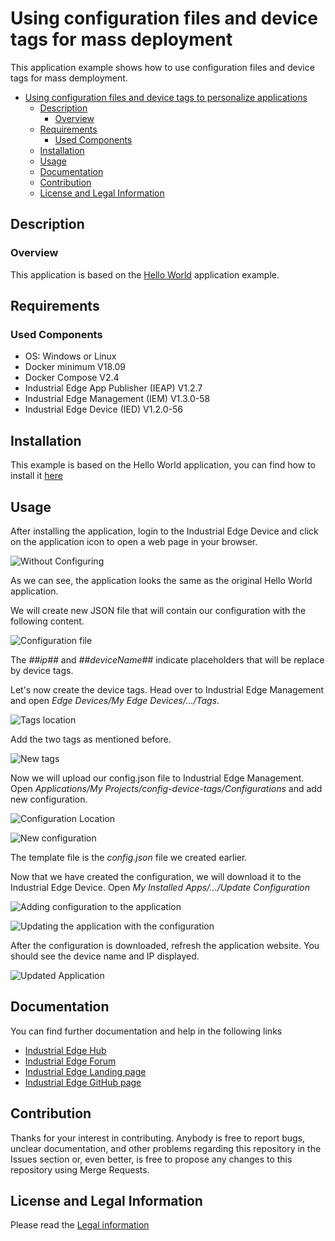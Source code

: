 # Using configuration files and device tags for mass deployment

This application example shows how to use configuration files and device tags for mass demployment.

- [Using configuration files and device tags to personalize applications](#using-configuration-files-and-device-tags-to-personalize-applications)
  - [Description](#description)
    - [Overview](#overview)
  - [Requirements](#requirements)
    - [Used Components](#used-components)
  - [Installation](#installation)
  - [Usage](#usage)
  - [Documentation](#documentation)
  - [Contribution](#contribution)
  - [License and Legal Information](#license-and-legal-information)

## Description

### Overview

This application is based on the [Hello World](https://github.com/industrial-edge/hello-world) application example.

## Requirements

### Used Components

- OS: Windows or Linux
- Docker minimum V18.09
- Docker Compose V2.4
- Industrial Edge App Publisher (IEAP) V1.2.7
- Industrial Edge Management (IEM) V1.3.0-58
- Industrial Edge Device (IED) V1.2.0-56

## Installation

This example is based on the Hello World application, you can find how to install it [here](https://github.com/industrial-edge/hello-world/blob/main/docs/installation.md)

## Usage

After installing the application, login to the Industrial Edge Device and click on the application icon to open a web page in your browser.

![Without Configuring](./docs/graphics/original.png)

As we can see, the application looks the same as the original Hello World application.

We will create new JSON file that will contain our configuration with the following content.

![Configuration file](./docs/graphics/config_json.png)

The *##$ip$##* and *##$deviceName$##* indicate placeholders that will be replace by device tags.

Let's now create the device tags. Head over to Industrial Edge Management and open *Edge Devices/My Edge Devices/.../Tags*.

![Tags location](./docs/graphics/tags_1.png)

Add the two tags as mentioned before.

![New tags](./docs/graphics/tags_2.png)

Now we will upload our config.json file to Industrial Edge Management. Open *Applications/My Projects/config-device-tags/Configurations* and add new configuration.

![Configuration Location](./docs/graphics/add_config_1.png)

![New configuration](./docs/graphics/add_config_2.png)

The template file is the *config.json* file we created earlier.

Now that we have created the configuration, we will download it to the Industrial Edge Device. Open *My Installed Apps/.../Update Configuration*

![Adding configuration to the application](./docs/graphics/update_config_1.png)

![Updating the application with the configuration](./docs/graphics/update_config_2.png)

After the configuration is downloaded, refresh the application website. You should see the device name and IP displayed.

![Updated Application](./docs/graphics/updated.png)

## Documentation

You can find further documentation and help in the following links

- [Industrial Edge Hub](https://iehub.eu1.edge.siemens.cloud/)
- [Industrial Edge Forum](https://support.industry.siemens.com/tf/ww/en/threads/338)
- [Industrial Edge Landing page](https://new.siemens.com/global/en/products/automation/topic-areas/industrial-edge/production-machines.html)
- [Industrial Edge GitHub page](https://github.com/industrial-edge)

## Contribution

Thanks for your interest in contributing. Anybody is free to report bugs, unclear documentation, and other problems regarding this repository in the Issues section or, even better, is free to propose any changes to this repository using Merge Requests.

## License and Legal Information

Please read the [Legal information](LICENSE.md)
